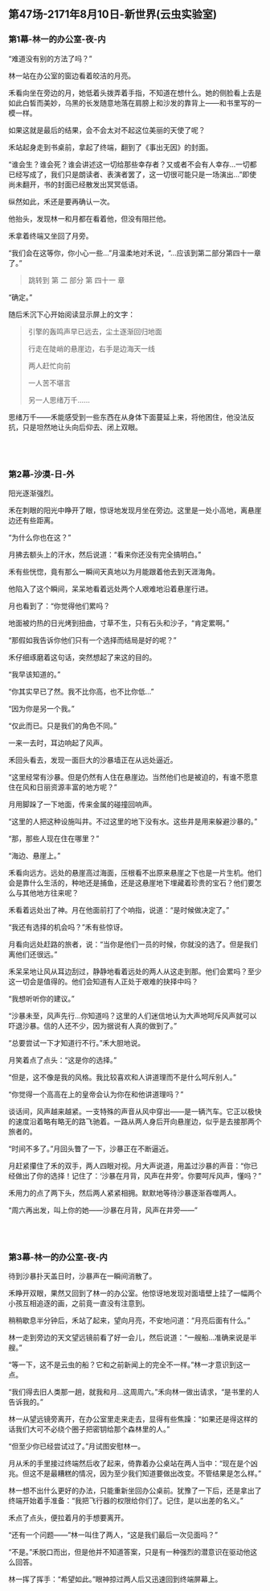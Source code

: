 ## 第47场-2171年8月10日-新世界(云虫实验室)

### 第1幕-林一的办公室-夜-内

“难道没有别的方法了吗？”

林一站在办公室的窗边看着皎洁的月亮。

禾看向坐在旁边的月，她低着头拨弄着手指，不知道在想什么。她的侧脸看上去是如此白皙而美妙，乌黑的长发随意地落在肩膀上和沙发的靠背上——和书里写的一模一样。

如果这就是最后的结果，会不会太对不起这位美丽的天使了呢？

禾站起身走到书桌前，拿起了终端，翻到了《事出无因》的封面。

“谁会生？谁会死？谁会讲述这一切给那些幸存者？又或者不会有人幸存…一切都已经写成了，我们只是朗读者、表演者罢了，这一切很可能只是一场演出…”即使尚未翻开，书的封面已经散发出冥冥低语。

纵然如此，禾还是要再确认一次。

他抬头，发现林一和月都在看着他，但没有阻拦他。

禾拿着终端又坐回了月旁。

“我们会在这等你，你小心一些…”月温柔地对禾说，“…应该到第二部分第四十一章了。”

> 跳转到 第 二 部分 第 四十一 章

“确定。”

随后禾沉下心开始阅读显示屏上的文字：

> 引擎的轰鸣声早已远去，尘土逐渐回归地面
>
> 行走在陡峭的悬崖边，右手是边海天一线
>
> 两人赶忙向前
>
> 一人苦不堪言
>
> 另一人思绪万千……

思绪万千——禾能感受到一些东西在从身体下面蔓延上来，将他困住，他没法反抗，只是坦然地让头向后仰去、闭上双眼。

<br><br>

### 第2幕-沙漠-日-外

阳光逐渐强烈。

禾在刺眼的阳光中睁开了眼，惊讶地发现月坐在旁边。这里是一处小高地，离悬崖边还有些距离。

“为什么你也在这？”

月拂去额头上的汗水，然后说道：“看来你还没有完全搞明白。”

禾有些恍惚，竟有那么一瞬间天真地以为月能跟着他去到天涯海角。

他陷入了这个瞬间，呆呆地看着远处两个人艰难地沿着悬崖行进。

月也看到了：“你觉得他们累吗？

地面被灼热的日光烤到扭曲，寸草不生，只有石头和沙子，“肯定累啊。”

“那假如我告诉你他们只有一个选择而结局是好的呢？”

禾仔细琢磨着这句话，突然想起了来这的目的。

“我早该知道的。”

“你其实早已了然。我不比你高，也不比你低…”

“因为你是另一个我。”

“仅此而已。只是我们的角色不同。”

一来一去时，耳边响起了风声。

禾回头看去，发现一面巨大的沙暴墙正在从远处逼近。

“这里经常有沙暴。但是仍然有人住在悬崖边。当然他们也是被迫的，有谁不愿意住在风和日丽资源丰富的地方呢？”

月用脚跺了一下地面，传来金属的碰撞回响声。

“这里的人把这种设施叫井。不过这里的地下没有水。这些井是用来躲避沙暴的。”

“那，那些人现在住在哪里？”

“海边、悬崖上。”

禾看向远方。远处的悬崖高过海面，压根看不出原来悬崖之下也是一片生机。他们会是靠什么生活的，种地还是捕鱼，还是这悬崖地下埋藏着珍贵的宝石？他们要怎么与其他地方往来呢？

禾看着远处出了神。月在他面前打了个响指，说道：“是时候做决定了。”

“我还有选择的机会吗？”禾有些惊讶。

月看向远处赶路的旅者，说：“当你是他们一员的时候，你就没的选了。但是我们离他们还很远。”

禾呆呆地让风从耳边刮过，静静地看着远处的两人从这走到那。他们会累吗？至少这一切会是值得的。他们会知道有人正处于艰难的抉择中吗？

“我想听听你的建议。”

“沙暴未至，风声先行…你知道吗？这里的人们迷信地认为大声地呵斥风声就可以吓退沙暴。信的人还不少，因为据说有人真的做到了。”

“总要尝试一下才知道行不行。”禾大胆地说。

月笑着点了点头：“这是你的选择。”

“但是，这不像是我的风格。我比较喜欢和人讲道理而不是什么呵斥别人。”

“你觉得一个高高在上的皇帝会认为你在和他讲道理吗？”

谈话间，风声越来越紧。一支特殊的声音从风中穿出——是一辆汽车。它正以极快的速度沿着略有略无的路飞驰着。一路从两人身后开向悬崖边，似乎是去接那两个旅者的。

“时间不多了。”月回头瞥了一下，沙暴正在不断逼近。

月赶紧攥住了禾的双手，两人四眼对视。月大声说道，用盖过沙暴的声音：“你已经做出了你的选择！记住了：‘沙暴在月背，风声在井旁’。你要呵斥风声，懂吗？”

禾用力的点了两下头，然后两人紧紧相拥。默默地等待沙暴逐渐吞噬两人。

“周六再出发，叫上你的她——沙暴在月背，风声在井旁——”

<br><br>

### 第3幕-林一的办公室-夜-内

待到沙暴扑天盖日时，沙暴声在一瞬间消散了。

禾睁开双眼，果然又回到了林一的办公室。他惊讶地发现对面墙壁上挂了一幅两个小孩互相追逐的画，之前竟一直没有注意到。

稍稍歇息半分钟后，禾站了起来，望向月亮，不安地问道：“月亮后面有什么。”

林一走到旁边的天文望远镜前看了好一会儿，然后说道：“一艘船…准确来说是半艘。”

“等一下，这不是云虫的船？它和之前新闻上的完全不一样。”林一才意识到这一点。

“我们得去旧人类那一趟，就我和月…这周周六。”禾向林一做出请求，“是书里的人告诉我的。”

林一从望远镜旁离开，在办公室里走来走去，显得有些焦躁：“如果还是得这样的话我们大可不必绕个圈子把密钥给那个森林里的人。”

“但至少你已经尝试过了。”月试图安慰林一。

月从禾的手里接过终端然后收了起来，倚靠着办公桌站在两人当中：“现在是个凶兆。但这不是最糟糕的情况，因为至少我们知道要做出改变。不管结果是怎么样。”

林一想不出什么更好的办法，只能重新坐回办公桌前。犹豫了一下后，还是拿出了终端开始着手准备：“我把飞行器的权限给你们了。记住，是以出差的名义。”

禾点了点头，便拉着月的手想要离开。

“还有一个问题——”林一叫住了两人，“这是我们最后一次见面吗？”

“不是。”禾脱口而出，但是他并不知道答案，只是有一种强烈的潜意识在驱动他这么回答。

林一挥了挥手：“希望如此。”眼神掠过两人后又迅速回到终端屏幕上。
